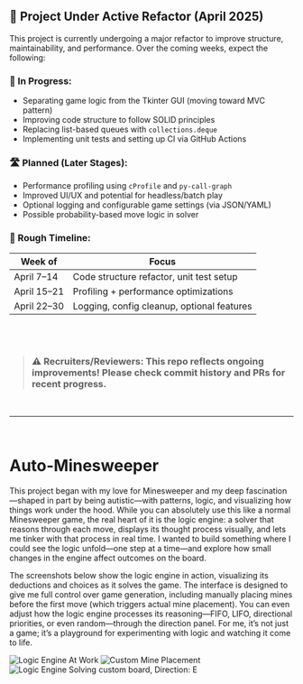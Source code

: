 ## 🚧 Project Under Active Refactor (April 2025)

This project is currently undergoing a major refactor to improve structure, maintainability, and performance. Over the coming weeks, expect the following:

### 🔧 In Progress:
- Separating game logic from the Tkinter GUI (moving toward MVC pattern)
- Improving code structure to follow SOLID principles
- Replacing list-based queues with `collections.deque`
- Implementing unit tests and setting up CI via GitHub Actions

### 🛣️ Planned (Later Stages):
- Performance profiling using `cProfile` and `py-call-graph`
- Improved UI/UX and potential for headless/batch play
- Optional logging and configurable game settings (via JSON/YAML)
- Possible probability-based move logic in solver

### 📅 Rough Timeline:
| Week of | Focus |
|---|---|
| April 7–14 | Code structure refactor, unit test setup |
| April 15–21 | Profiling + performance optimizations |
| April 22–30 | Logging, config cleanup, optional features |

<br/><br/>
> ### ⚠️ Recruiters/Reviewers: This repo reflects ongoing improvements! Please check commit history and PRs for recent progress.
<br/>

---

<br/>

# Auto-Minesweeper

This project began with my love for Minesweeper and my deep fascination—shaped in part by being autistic—with patterns, logic, and visualizing how things work under the hood. While you can absolutely use this like a normal Minesweeper game, the real heart of it is the logic engine: a solver that reasons through each move, displays its thought process visually, and lets me tinker with that process in real time. I wanted to build something where I could see the logic unfold—one step at a time—and explore how small changes in the engine affect outcomes on the board.

The screenshots below show the logic engine in action, visualizing its deductions and choices as it solves the game. The interface is designed to give me full control over game generation, including manually placing mines before the first move (which triggers actual mine placement). You can even adjust how the logic engine processes its reasoning—FIFO, LIFO, directional priorities, or even random—through the direction panel. For me, it’s not just a game; it’s a playground for experimenting with logic and watching it come to life.

![Logic Engine At Work](https://github.com/user-attachments/assets/72be0ec7-9531-4c12-8c2b-a243bd46f969)
![Custom Mine Placement](https://github.com/user-attachments/assets/d1809a5c-b2b2-4b12-bee3-7cd2957f3850)
![Logic Engine Solving custom board, Direction: E](https://github.com/user-attachments/assets/37c7b527-0d01-4750-b1f5-983ba103222f)
